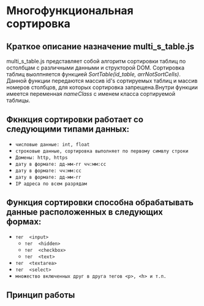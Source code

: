 Многофункциональная сортировка
======

Краткое описание назначение multi_s_table.js 
--------
multi_s_table.js представляет собой алгоритм сортировки таблиц по остолбцам с различными данными и структорой DOM. 
Сортировка таблиц выолпняется функцией *SortTable(id_table, arrNotSortCells)*. Данной функции передаются массив id's 
сортируемых таблиц и массив номеров столбцов, для которых сортировка запрещена.Внутри функции имеется переменная 
*nameClass* с именем класса сортируемой таблицы. 

Фкнкция сортировки работает со следующими типами данных:
--------
* `числовые данные: int, float`
* `строковые данные, сортировка выполняет по первому симвлу строки`
* `Домены: http, https`
* `дату в формате: дд-мм-гг чч:мм:сс`
* `дату в формате: чч:мм:сс`
* `дату в формате: дд-мм-гг`
* `IP адреса по всем разрядам`

Функция сортировки способна обрабатывать данные расположенных в следующих формах:
--------
* `тег  <input>`
  * `тег  <hidden>`  
  * `тег  <checkbox>`
  * `тег  <text>`
* `тег  <textarea>`
* `тег  <select>`
* `множество включенных друг в друга тегов <p>, <h> и т.п.`

Принцип работы
--------


